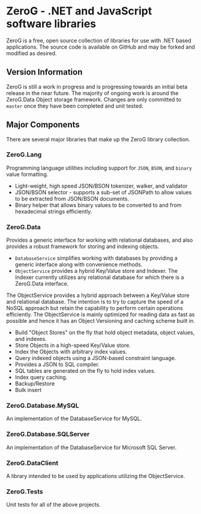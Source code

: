 ZeroG - .NET and JavaScript software libraries
==============================================

ZeroG is a free, open source collection of libraries for use with .NET based 
applications. The source code is available on GitHub and may be forked and 
modified as desired.

Version Information
-------------------
ZeroG is still a work in progress and is progressing towards an initial beta release in the near future.
The majority of ongoing work is around the ZeroG.Data Object storage framework.
Changes are only committed to `master` once they have been completed and unit tested.

Major Components
----------------

There are several major libraries that make up the ZeroG library collection.

### ZeroG.Lang

Programming language utilities including support for `JSON`, `BSON`, and `binary` value formatting.

  * Light-weight, high speed JSON/BSON tokenizer, walker, and validator
  * JSON/BSON selector - supports a sub-set of JSONPath to allow values to be extracted from JSON/BSON documents.
  * Binary helper that allows binary values to be converted to and from hexadecimal strings efficiently.

### ZeroG.Data

Provides a generic interface for working with relational databases, and also provides a robust framework
for storing and indexing objects.

  * `DatabaseService` simplifies working with databases by providing a generic interface along with convenience methods.
  * `ObjectService` provides a hybrid Key/Value store and Indexer. The Indexer currently utilizes any relational database for which there is a ZeroG.Data interface.

The ObjectService provides a hybrid approach between a Key/Value store and relational database. The intention 
is to try to capture the speed of a NoSQL approach but retain the capability to perform certain operations 
efficiently. The ObjectService is mainly optimized for reading data as fast as possible and hence it has an 
Object Versioning and caching scheme built in.

  * Build "Object Stores" on the fly that hold object metadata, object values, and indexes.
  * Store Objects in a high-speed Key/Value store.
  * Index the Objects with arbitrary index values.
  * Query indexed objects using a JSON-based constraint language.
  * Provides a JSON to SQL compiler.
  * SQL tables are generated on the fly to hold index values.
  * Index query caching.
  * Backup/Restore
  * Bulk insert

### ZeroG.Database.MySQL

An implementation of the DatabaseService for MySQL.

### ZeroG.Database.SQLServer

An implementation of the DatabaseService for Microsoft SQL Server.

### ZeroG.DataClient

A library intended to be used by applications utilizing the ObjectService.

### ZeroG.Tests

Unit tests for all of the above projects.